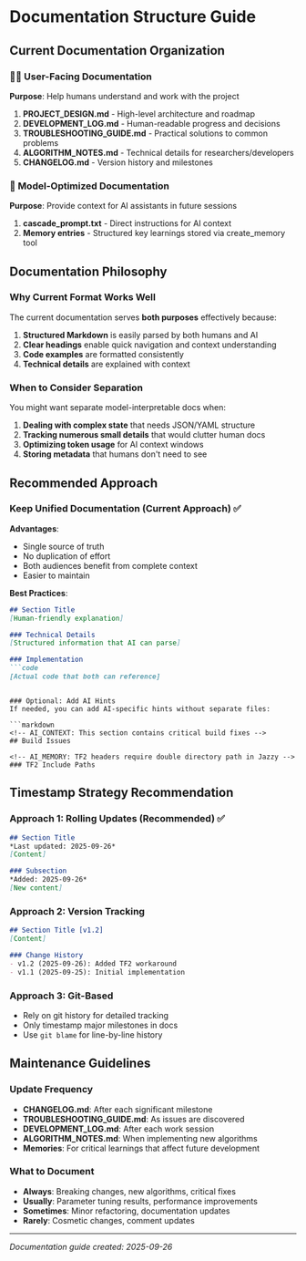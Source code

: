 # Documentation Structure Guide

## Current Documentation Organization

### 🧑‍💻 User-Facing Documentation
**Purpose**: Help humans understand and work with the project

1. **PROJECT_DESIGN.md** - High-level architecture and roadmap
2. **DEVELOPMENT_LOG.md** - Human-readable progress and decisions  
3. **TROUBLESHOOTING_GUIDE.md** - Practical solutions to common problems
4. **ALGORITHM_NOTES.md** - Technical details for researchers/developers
5. **CHANGELOG.md** - Version history and milestones

### 🤖 Model-Optimized Documentation
**Purpose**: Provide context for AI assistants in future sessions

1. **cascade_prompt.txt** - Direct instructions for AI context
2. **Memory entries** - Structured key learnings stored via create_memory tool

## Documentation Philosophy

### Why Current Format Works Well

The current documentation serves **both purposes** effectively because:

1. **Structured Markdown** is easily parsed by both humans and AI
2. **Clear headings** enable quick navigation and context understanding
3. **Code examples** are formatted consistently
4. **Technical details** are explained with context

### When to Consider Separation

You might want separate model-interpretable docs when:

1. **Dealing with complex state** that needs JSON/YAML structure
2. **Tracking numerous small details** that would clutter human docs
3. **Optimizing token usage** for AI context windows
4. **Storing metadata** that humans don't need to see

## Recommended Approach

### Keep Unified Documentation (Current Approach) ✅
**Advantages**:
- Single source of truth
- No duplication of effort
- Both audiences benefit from complete context
- Easier to maintain

**Best Practices**:
```markdown
## Section Title
[Human-friendly explanation]

### Technical Details
[Structured information that AI can parse]

### Implementation
```code
[Actual code that both can reference]
```
```

### Optional: Add AI Hints
If needed, you can add AI-specific hints without separate files:

```markdown
<!-- AI_CONTEXT: This section contains critical build fixes -->
## Build Issues

<!-- AI_MEMORY: TF2 headers require double directory path in Jazzy -->
### TF2 Include Paths
```

## Timestamp Strategy Recommendation

### Approach 1: Rolling Updates (Recommended) ✅
```markdown
## Section Title
*Last updated: 2025-09-26*
[Content]

### Subsection
*Added: 2025-09-26*
[New content]
```

### Approach 2: Version Tracking
```markdown
## Section Title [v1.2]
[Content]

### Change History
- v1.2 (2025-09-26): Added TF2 workaround
- v1.1 (2025-09-25): Initial implementation
```

### Approach 3: Git-Based
- Rely on git history for detailed tracking
- Only timestamp major milestones in docs
- Use `git blame` for line-by-line history

## Maintenance Guidelines

### Update Frequency
- **CHANGELOG.md**: After each significant milestone
- **TROUBLESHOOTING_GUIDE.md**: As issues are discovered
- **DEVELOPMENT_LOG.md**: After each work session
- **ALGORITHM_NOTES.md**: When implementing new algorithms
- **Memories**: For critical learnings that affect future development

### What to Document
- **Always**: Breaking changes, new algorithms, critical fixes
- **Usually**: Parameter tuning results, performance improvements
- **Sometimes**: Minor refactoring, documentation updates
- **Rarely**: Cosmetic changes, comment updates

---
*Documentation guide created: 2025-09-26*
